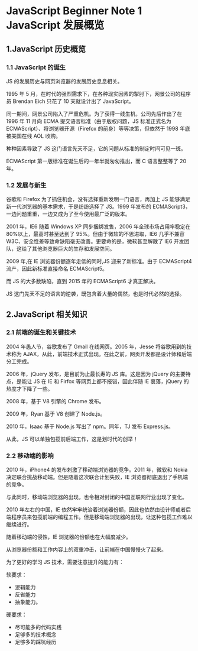﻿# JavaScript Beginner Note 1 JavaScript 发展概览

## 1.JavaScript 历史概览

### 1.1 JavaScript 的诞生

JS 的发展历史与网页浏览器的发展历史息息相关。

1995 年 5 月，在时代的强烈需求下，在各种现实因素的掣肘下，网景公司的程序员 Brendan Eich 只花了 10 天就设计出了 JavaScript。

同一期间，网景公司陷入了严重危机。为了获得一线生机，公司先后作出了在 1996 年 11 月向 ECMA 提交语言标准（由于版权问题，JS 标准正式名为 ECMAScript）、将浏览器开源（Firefox 的前身）等等决策，但依然于 1998 年底被美国在线 AOL 收购。

种种因素导致了 JS 这门语言先天不足，它的问题从标准的制定时间可见一斑。

ECMAScript 第一版标准在诞生后的一年半就匆匆推出，而 C 语言整整等了 20 年。

### 1.2 发展与新生

谷歌和 Firefox 为了抓住机会，没有选择重新发明一门语言，再加上 JS 能够满足新一代浏览器的基本需求，于是纷纷选择了 JS。1999 年发布的 ECMAScript3， 一边问题重重，一边又成为了至今使用最广泛的版本。

2001 年，IE6 随着 Windows XP 同步捆绑发售，2006 年全球市场占用率稳定在 80%以上，最高时甚至达到了 95%。但由于微软的不思进取，IE6 几乎不兼容 W3C、安全性差等致命缺陷毫无改善。更要命的是，微软甚至解散了 IE6 开发团队，这给了其他浏览器巨大的生存和发展空间。

2009 年,在 IE 浏览器份额逐年走低的同时,JS 迎来了新标准。由于 ECMAScript4 流产，因此新标准直接命名 ECMAScript5。

而 JS 的大多数缺陷，直到 2015 年的 ECMAScript6 才真正解决。

JS 这门先天不足的语言的逆袭，既包含着大量的偶然，也是时代必然的选择。

## 2.JavaScript 相关知识

### 2.1 前端的诞生和关键技术

2004 年愚人节，谷歌发布了 Gmail 在线网页。2005 年，Jesse 将谷歌用到的技术称为 AJAX，从此，前端技术正式出现。在此之前，网页开发都是设计师和后端分工完成。

2006 年，jQuery 发布，是目前为止最长寿的 JS 库。这是因为 jQuery 的主要特点，是能让 JS 在 IE 和 Firfox 等网页上都不报错，因此伴随 IE 衰落，jQuery 的热度才下降了一些。

2008 年，基于 V8 引擎的 Chrome 发布。

2009 年，Ryan 基于 V8 创建了 Node.js。

2010 年，Isaac 基于 Node.js 写出了 npm。同年，TJ 发布 Express.js。

从此，JS 可以单独包揽前后端工作，这是划时代的创举！

### 2.2 移动端的影响

2010 年，iPhone4 的发布刺激了移动端浏览器的竞争。2011 年，微软和 Nokia 决定联合挑战移动端。但是随着这次联合计划失败，IE 浏览器彻底退出了手机端的竞争。

与此同时，移动端浏览器的出现，也令相对封闭的中国互联网行业出现了变化。

2010 年左右的中国，IE 依然牢牢统治着浏览器份额，因此也依然由设计师或者后端程序员来包揽前端的编程工作。但是移动端浏览器的出现，让这种包揽工作难以继续进行。

随着移动端的侵蚀，IE 浏览器的份额也在大幅度减少。

从浏览器份额和工作内容上的双重冲击，让前端在中国慢慢火了起来。

为了更好的学习 JS 技术，需要注意提升的能力有：

软要求：

- 逻辑能力
- 反省能力
- 抽象能力。

硬要求：

- 尽可能多的代码实践
- 足够多的技术概念
- 足够多的踩坑经历
